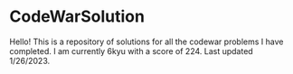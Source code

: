 # CodeWarSolution

Hello! This is a repository of solutions for all the codewar problems I have completed.
I am currently 6kyu with a score of 224. Last updated 1/26/2023.

